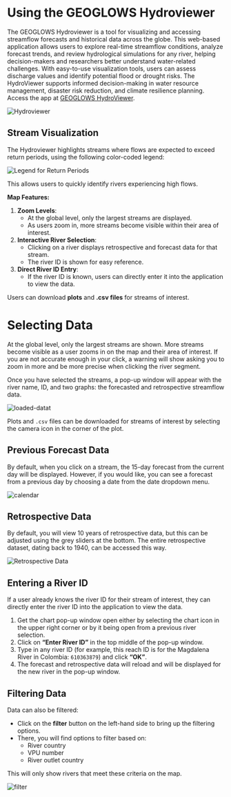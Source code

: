 # Using the GEOGLOWS Hydroviewer

The GEOGLOWS Hydroviewer is a tool for visualizing and accessing streamflow forecasts and historical data across the globe. This web-based application allows users to explore real-time streamflow conditions, analyze forecast trends, and review hydrological simulations for any river, helping decision-makers and researchers better understand water-related challenges. With easy-to-use visualization tools, users can assess discharge values and identify potential flood or drought risks. The HydroViewer supports informed decision-making in water resource management, disaster risk reduction, and climate resilience planning. Access the app at [GEOGLOWS HydroViewer](https://hydroviewer.geoglows.org/).

![Hydroviewer](../../static/images/hydroviewer.png)

## Stream Visualization

The Hydroviewer highlights streams where flows are expected to exceed return periods, using the following color-coded legend:

![Legend for Return Periods](../../static/images/river-legend.png)

This allows users to quickly identify rivers experiencing high flows.

**Map Features:**  
1. **Zoom Levels**:   
   - At the global level, only the largest streams are displayed.  
   - As users zoom in, more streams become visible within their area of interest.  
2. **Interactive River Selection**:   
   - Clicking on a river displays retrospective and forecast data for that stream.  
   - The river ID is shown for easy reference.  
3. **Direct River ID Entry**:   
   - If the river ID is known, users can directly enter it into the application to view the data.  

Users can download **plots** and **.csv files** for streams of interest.

# Selecting Data

At the global level, only the largest streams are shown. More streams become visible as a user zooms in on the map and their area of interest. If you are not accurate enough in your click, a warning will show asking you to zoom in more and be more precise when clicking the river segment.

Once you have selected the streams, a pop-up window will appear with the river name, ID, and two graphs: the forecasted and retrospective streamflow data.

![loaded-datat](../../static/images/loaded-graph.png)

Plots and `.csv` files can be downloaded for streams of interest by selecting the camera icon in the corner of the plot.

## Previous Forecast Data

By default, when you click on a stream, the 15-day forecast from the current day will be displayed. However, if you would like, you can see a forecast from a previous day by choosing a date from the date dropdown menu.

![calendar](../../static/images/calendar-forecast.png)

## Retrospective Data

By default, you will view 10 years of retrospective data, but this can be adjusted using the grey sliders at the bottom. The entire retrospective dataset, dating back to 1940, can be accessed this way.  

![Retrospective Data](../../static/images/retrospective-variable.png)

## Entering a River ID

If a user already knows the river ID for their stream of interest, they can directly enter the river ID into the application to view the data.

1. Get the chart pop-up window open either by selecting the chart icon in the upper right corner or by it being open from a previous river selection.
2. Click on **“Enter River ID”** in the top middle of the pop-up window.
3. Type in any river ID (for example, this reach ID is for the Magdalena River in Colombia: `610363879`) and click **“OK”**.
4. The forecast and retrospective data will reload and will be displayed for the new river in the pop-up window.

## Filtering Data

Data can also be filtered:

- Click on the **filter** button on the left-hand side to bring up the filtering options.
- There, you will find options to filter based on:
  - River country
  - VPU number
  - River outlet country

This will only show rivers that meet these criteria on the map.

![filter](../../static/images/filtered-streams.png)
